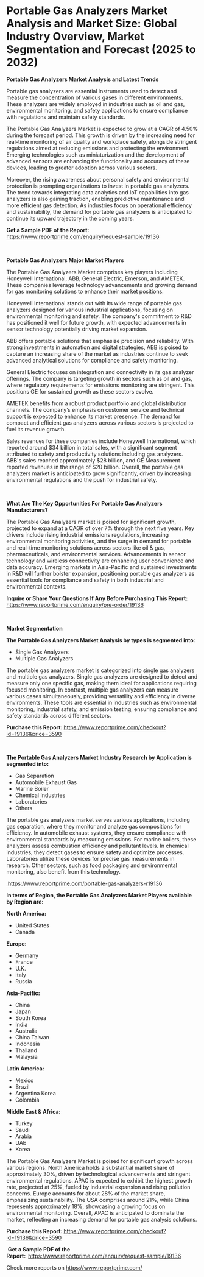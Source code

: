 <p><h1>Portable Gas Analyzers Market Analysis and Market Size: Global Industry Overview, Market Segmentation and Forecast (2025 to 2032)</h1></p><p><strong>Portable Gas Analyzers Market Analysis and Latest Trends</strong></p>
<p><p>Portable gas analyzers are essential instruments used to detect and measure the concentration of various gases in different environments. These analyzers are widely employed in industries such as oil and gas, environmental monitoring, and safety applications to ensure compliance with regulations and maintain safety standards.</p><p>The Portable Gas Analyzers Market is expected to grow at a CAGR of 4.50% during the forecast period. This growth is driven by the increasing need for real-time monitoring of air quality and workplace safety, alongside stringent regulations aimed at reducing emissions and protecting the environment. Emerging technologies such as miniaturization and the development of advanced sensors are enhancing the functionality and accuracy of these devices, leading to greater adoption across various sectors. </p><p>Moreover, the rising awareness about personal safety and environmental protection is prompting organizations to invest in portable gas analyzers. The trend towards integrating data analytics and IoT capabilities into gas analyzers is also gaining traction, enabling predictive maintenance and more efficient gas detection. As industries focus on operational efficiency and sustainability, the demand for portable gas analyzers is anticipated to continue its upward trajectory in the coming years.</p></p>
<p><strong>Get a Sample PDF of the Report:&nbsp;</strong> <a href="https://www.reportprime.com/enquiry/request-sample/19136?utm_campaign=3213&utm_medium=2&utm_source=Github&utm_content=ia&utm_term=19032025&utm_id=portable-gas-analyzers">https://www.reportprime.com/enquiry/request-sample/19136</a></p>
<p>&nbsp;</p>
<p><strong>Portable Gas Analyzers Major Market Players</strong></p>
<p><p>The Portable Gas Analyzers Market comprises key players including Honeywell International, ABB, General Electric, Emerson, and AMETEK. These companies leverage technology advancements and growing demand for gas monitoring solutions to enhance their market positions.</p><p>Honeywell International stands out with its wide range of portable gas analyzers designed for various industrial applications, focusing on environmental monitoring and safety. The company's commitment to R&D has positioned it well for future growth, with expected advancements in sensor technology potentially driving market expansion.</p><p>ABB offers portable solutions that emphasize precision and reliability. With strong investments in automation and digital strategies, ABB is poised to capture an increasing share of the market as industries continue to seek advanced analytical solutions for compliance and safety monitoring.</p><p>General Electric focuses on integration and connectivity in its gas analyzer offerings. The company is targeting growth in sectors such as oil and gas, where regulatory requirements for emissions monitoring are stringent. This positions GE for sustained growth as these sectors evolve.</p><p>AMETEK benefits from a robust product portfolio and global distribution channels. The company’s emphasis on customer service and technical support is expected to enhance its market presence. The demand for compact and efficient gas analyzers across various sectors is projected to fuel its revenue growth.</p><p>Sales revenues for these companies include Honeywell International, which reported around $34 billion in total sales, with a significant segment attributed to safety and productivity solutions including gas analyzers. ABB's sales reached approximately $28 billion, and GE Measurement reported revenues in the range of $20 billion. Overall, the portable gas analyzers market is anticipated to grow significantly, driven by increasing environmental regulations and the push for industrial safety.</p></p>
<p>&nbsp;</p>
<p><strong>What Are The Key Opportunities For Portable Gas Analyzers Manufacturers?</strong></p>
<p><p>The Portable Gas Analyzers market is poised for significant growth, projected to expand at a CAGR of over 7% through the next five years. Key drivers include rising industrial emissions regulations, increasing environmental monitoring activities, and the surge in demand for portable and real-time monitoring solutions across sectors like oil & gas, pharmaceuticals, and environmental services. Advancements in sensor technology and wireless connectivity are enhancing user convenience and data accuracy. Emerging markets in Asia-Pacific and sustained investments in R&D will further bolster expansion, positioning portable gas analyzers as essential tools for compliance and safety in both industrial and environmental contexts.</p></p>
<p><strong>Inquire or Share Your Questions If Any Before Purchasing This Report:</strong> <a href="https://www.reportprime.com/enquiry/pre-order/19136?utm_campaign=3213&utm_medium=2&utm_source=Github&utm_content=ia&utm_term=19032025&utm_id=portable-gas-analyzers">https://www.reportprime.com/enquiry/pre-order/19136</a></p>
<p>&nbsp;</p>
<p><strong>Market Segmentation</strong></p>
<p><strong>The Portable Gas Analyzers Market Analysis by types is segmented into:</strong></p>
<p><ul><li>Single Gas Analyzers</li><li>Multiple Gas Analyzers</li></ul></p>
<p><p>The portable gas analyzers market is categorized into single gas analyzers and multiple gas analyzers. Single gas analyzers are designed to detect and measure only one specific gas, making them ideal for applications requiring focused monitoring. In contrast, multiple gas analyzers can measure various gases simultaneously, providing versatility and efficiency in diverse environments. These tools are essential in industries such as environmental monitoring, industrial safety, and emission testing, ensuring compliance and safety standards across different sectors.</p></p>
<p><strong>Purchase this Report:&nbsp;</strong><a href="https://www.reportprime.com/checkout?id=19136&price=3590&utm_campaign=3213&utm_medium=2&utm_source=Github&utm_content=ia&utm_term=19032025&utm_id=portable-gas-analyzers">https://www.reportprime.com/checkout?id=19136&price=3590</a></p>
<p>&nbsp;</p>
<p><strong>The Portable Gas Analyzers Market Industry Research by Application is segmented into:</strong></p>
<p><ul><li>Gas Separation</li><li>Automobile Exhaust Gas</li><li>Marine Boiler</li><li>Chemical Industries</li><li>Laboratories</li><li>Others</li></ul></p>
<p><p>The portable gas analyzers market serves various applications, including gas separation, where they monitor and analyze gas compositions for efficiency. In automobile exhaust systems, they ensure compliance with environmental standards by measuring emissions. For marine boilers, these analyzers assess combustion efficiency and pollutant levels. In chemical industries, they detect gases to ensure safety and optimize processes. Laboratories utilize these devices for precise gas measurements in research. Other sectors, such as food packaging and environmental monitoring, also benefit from this technology.</p></p>
<p><a href="https://www.reportprime.com/portable-gas-analyzers-r19136?utm_campaign=3213&utm_medium=2&utm_source=Github&utm_content=ia&utm_term=19032025&utm_id=portable-gas-analyzers">&nbsp;https://www.reportprime.com/portable-gas-analyzers-r19136</a></p>
<p><strong>In terms of Region, the Portable Gas Analyzers Market Players available by Region are:</strong></p>
<p>
    <p> <strong> North America: </strong>
        <ul>
            <li>United States</li>
            <li>Canada</li>
        </ul>
        </p> 
    <p> <strong> Europe: </strong>
        <ul>
            <li>Germany</li>
            <li>France</li>
            <li>U.K.</li>
            <li>Italy</li>
            <li>Russia</li>
        </ul>
        </p> 
    <p> <strong> Asia-Pacific: </strong>
        <ul>
            <li>China</li>
            <li>Japan</li>
            <li>South Korea</li>
            <li>India</li>
            <li>Australia</li>
            <li>China Taiwan</li>
            <li>Indonesia</li>
            <li>Thailand</li>
            <li>Malaysia</li>
        </ul>
        </p> 
    <p> <strong> Latin America: </strong>
        <ul>
            <li>Mexico</li>
            <li>Brazil</li>
            <li>Argentina Korea</li>
            <li>Colombia</li>
        </ul>
        </p> 
    <p> <strong> Middle East & Africa: </strong>
        <ul>
            <li>Turkey</li>
            <li>Saudi</li>
            <li>Arabia</li>
            <li>UAE</li>
            <li>Korea</li>
        </ul>
    </p>
    </p>
<p><p>The Portable Gas Analyzers Market is poised for significant growth across various regions. North America holds a substantial market share of approximately 30%, driven by technological advancements and stringent environmental regulations. APAC is expected to exhibit the highest growth rate, projected at 25%, fueled by industrial expansion and rising pollution concerns. Europe accounts for about 28% of the market share, emphasizing sustainability. The USA comprises around 21%, while China represents approximately 18%, showcasing a growing focus on environmental monitoring. Overall, APAC is anticipated to dominate the market, reflecting an increasing demand for portable gas analysis solutions.</p></p>
<p><strong>Purchase this Report: </strong><a href="https://www.reportprime.com/checkout?id=19136&price=3590&utm_campaign=3213&utm_medium=2&utm_source=Github&utm_content=ia&utm_term=19032025&utm_id=portable-gas-analyzers">https://www.reportprime.com/checkout?id=19136&price=3590</a></p>
<p>&nbsp;<strong>Get a Sample PDF of the Report:&nbsp;&nbsp;</strong><a href="https://www.reportprime.com/enquiry/request-sample/19136?utm_campaign=3213&utm_medium=2&utm_source=Github&utm_content=ia&utm_term=19032025&utm_id=portable-gas-analyzers">https://www.reportprime.com/enquiry/request-sample/19136</a></p>
<p><strong></strong></p>
<p>Check more reports on <a href="https://www.reportprime.com/?utm_campaign=3213&utm_medium=2&utm_source=Github&utm_content=ia&utm_term=19032025&utm_id=portable-gas-analyzers">https://www.reportprime.com/</a></p>
